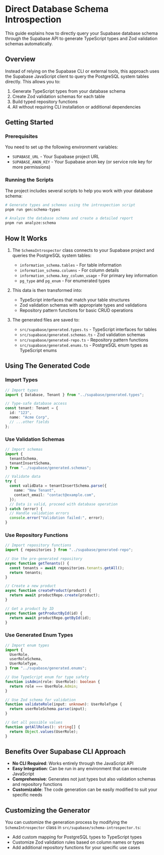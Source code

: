 # Direct Database Schema Introspection

This guide explains how to directly query your Supabase database schema through the Supabase API to generate TypeScript types and Zod validation schemas automatically.

## Overview

Instead of relying on the Supabase CLI or external tools, this approach uses the Supabase JavaScript client to query the PostgreSQL system tables directly. This allows you to:

1. Generate TypeScript types from your database schema
2. Create Zod validation schemas for each table
3. Build typed repository functions
4. All without requiring CLI installation or additional dependencies

## Getting Started

### Prerequisites

You need to set up the following environment variables:

- `SUPABASE_URL` - Your Supabase project URL
- `SUPABASE_ANON_KEY` - Your Supabase anon key (or service role key for more permissions)

### Running the Scripts

The project includes several scripts to help you work with your database schema:

```bash
# Generate types and schemas using the introspection script
pnpm run gen:schema-types

# Analyze the database schema and create a detailed report
pnpm run analyze:schema
```

## How It Works

1. The `SchemaIntrospector` class connects to your Supabase project and queries the PostgreSQL system tables:

   - `information_schema.tables` - For table information
   - `information_schema.columns` - For column details
   - `information_schema.key_column_usage` - For primary key information
   - `pg_type` and `pg_enum` - For enumerated types

2. This data is then transformed into:

   - TypeScript interfaces that match your table structures
   - Zod validation schemas with appropriate types and validations
   - Repository pattern functions for basic CRUD operations

3. The generated files are saved to:
   - `src/supabase/generated.types.ts` - TypeScript interfaces for tables
   - `src/supabase/generated.schemas.ts` - Zod validation schemas
   - `src/supabase/generated-repo.ts` - Repository pattern functions
   - `src/supabase/generated.enums.ts` - PostgreSQL enum types as TypeScript enums

## Using The Generated Code

### Import Types

```typescript
// Import types
import { Database, Tenant } from "../supabase/generated.types";

// Type-safe database access
const tenant: Tenant = {
  id: "123",
  name: "Acme Corp",
  // ...other fields
};
```

### Use Validation Schemas

```typescript
// Import schemas
import {
  tenantSchema,
  tenantInsertSchema,
} from "../supabase/generated.schemas";

// Validate data
try {
  const validData = tenantInsertSchema.parse({
    name: "New Tenant",
    contact_email: "contact@example.com",
  });
  // Data is valid, proceed with database operation
} catch (error) {
  // Handle validation errors
  console.error("Validation failed:", error);
}
```

### Use Repository Functions

```typescript
// Import repository functions
import { repositories } from "../supabase/generated-repo";

// Use the pre-generated repository
async function getTenants() {
  const tenants = await repositories.tenants.getAll();
  return tenants;
}

// Create a new product
async function createProduct(product) {
  return await productRepo.create(product);
}

// Get a product by ID
async function getProductById(id) {
  return await productRepo.getById(id);
}
```

### Use Generated Enum Types

```typescript
// Import enum types
import {
  UserRole,
  userRoleSchema,
  UserRoleType,
} from "../supabase/generated.enums";

// Use TypeScript enum for type safety
function isAdmin(role: UserRole): boolean {
  return role === UserRole.Admin;
}

// Use Zod schema for validation
function validateRole(input: unknown): UserRoleType {
  return userRoleSchema.parse(input);
}

// Get all possible values
function getAllRoles(): string[] {
  return Object.values(UserRole);
}
```

## Benefits Over Supabase CLI Approach

- **No CLI Required**: Works entirely through the JavaScript API
- **Easy Integration**: Can be run in any environment that can execute JavaScript
- **Comprehensive**: Generates not just types but also validation schemas and repository functions
- **Customizable**: The code generation can be easily modified to suit your specific needs

## Customizing the Generator

You can customize the generation process by modifying the `SchemaIntrospector` class in `src/supabase/schema-introspector.ts`:

- Add custom mapping for PostgreSQL types to TypeScript types
- Customize Zod validation rules based on column names or types
- Add additional repository functions for your specific use cases
